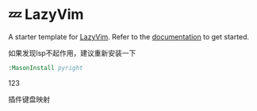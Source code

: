 # 💤 LazyVim

A starter template for [LazyVim](https://github.com/LazyVim/LazyVim).
Refer to the [documentation](https://lazyvim.github.io/installation) to get started.

如果发现lsp不起作用，建议重新安装一下

```cmd
:MasonInstall pyright
```



123

插件键盘映射



>
